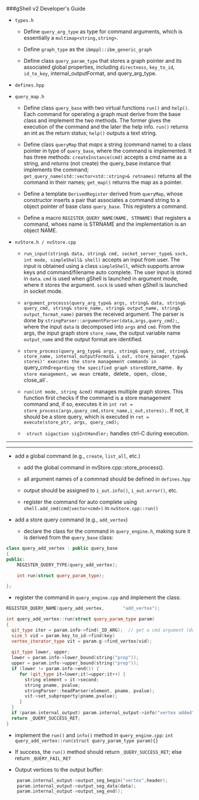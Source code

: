###gShell v2 Developer's Guide

- `types.h`

  * Define `query_arg_type` as type for command arguments, which is essentially a `multimap<string,string>`.

  * Define `graph_type` as the `ibmppl::ibm_generic_graph`

  * Define class `query_param_type` that stores a graph pointer and its associated global properties, including `directness`, `key_to_id`, `id_to_key`, internal_outputFormat, and query_arg_type. 

- `defines.hpp`

- `query_map.h`

  * Define class `query_base` with two virtual functions `run()` and `help()`. Each command for operating a graph must derive from the base class and implement the two methods. The former gives the execution of the command and the later the help info. `run()` returns an int as the return status; `help()` outputs a text string.

  * Define class `queryMap` that _maps_ a string (command name) to a class pointer in type of `query_base`, where the command is implemented. It has three methods: `createInstance(cmd)` accepts a cmd name as a string, and _returns_ (not create) the query_base instance that implements the command; `get_query_name(std::vector<std::string>& retnames)` returns all the command in their names; `get_map()` returns the map as a pointer.

  * Define a template `DerivedRegister` derived from `queryMap`, whose constructor inserts a pair that associates a command string to a object pointer of base class `query_base`. This registers a command.

  * Define a macro `REGISTER_QUERY_NAME(NAME, STRNAME)` that registers a command, whoes name is STRNAME and the implementation is an object NAME.

- `nvStore.h / nvStore.cpp`

  * `run_input(string& data, string& cmd, socket_server_type& sock, int mode, simpleShell& shell)` accepts an input from user. The input is obtained using a class `simpleShell`, which supports arrow keys and command/filename auto complete. The user input is stored in `data`. `cmd` is used when gShell is launched in argument mode, where it stores the argument. `sock` is used when gShell is launched in socket mode. 

  * `argument_processs(query_arg_type& args,
                       string& data, string& query_cmd,
                       string& store_name, string& output_name,
                       string& output_format_name)` parses the received argument. The parser is done by `stringParser::argumentParser(data,args,query_cmd);`, where the input `data` is decomposed into `args` and `cmd`. From the args, the input graph store `store_name`, the output variable name `output_name` and the output format are identified. 

  * `store_process(query_arg_type& args, string& query_cmd,
                  string& store_name, internal_outputFormat& i_out,
               store_manager_type& stores)' executes the store management commands in `query_cmd` regarding the specified graph store `store_name`. By store management, we mean `create`, `delete`, `open`, `close`, `close_all`.

  * `run(int mode, string &cmd)` manages multiple graph stores. This function first checks if the command is a store management command and, if so, executes it in `int ret = store_process(args,query_cmd,store_name,i_out,stores);`. If not, it should be a store query, which is executed in `ret = execute(store_ptr, args, query_cmd);` 

  * ` struct sigaction sigIntHandler;` handles ctrl-C during execution.
 
-----------------
-----------------

- add a global command (e.g., `create`, `list_all`, etc.)

  * add the global command in nvStore.cpp::store_process().

  * all argument names of a commnad should be defined in `defines.hpp`

  * output should be assigned to `i_out.info()`, `i_out.error()`, etc.
 
  * register the command for auto complete using `shell.add_cmd(cmd|vector<cmd>)` in `nvStore.cpp::run()` 

- add a store query command (e.g., `add_vertex`)

  * declare the class for the command in `query_engine.h`, making sure it is derived from the `query_base` class:

```cpp
class query_add_vertex : public query_base
{
public:
    REGISTER_QUERY_TYPE(query_add_vertex);

    int run(struct query_param_type);

};
```
  * register the command in `query_engine.cpp` and implement the class: 

```cpp
REGISTER_QUERY_NAME(query_add_vertex,       "add_vertex");

int query_add_vertex::run(struct query_param_type param)
{
  qit_type iter = param.info->find(_ID_ARG);  // get a cmd argument (defined in defines.hpp)	
  size_t vid = param.key_to_id->find(key)
  vertex_iterator_type vit = param.g->find_vertex(vid);
  
  qit_type lower, upper;
  lower = param.info->lower_bound(string("prop"));
  upper = param.info->upper_bound(string("prop"));
  if (lower != param.info->end()) {
     for (qit_type it=lower;it!=upper;it++) {
       string element = it->second;
       string pname, pvalue;
       stringParser::headParser(element, pname, pvalue);
       vit->set_subproperty(pname,pvalue);
     }
  }
  if (param.internal_output) param.internal_output->info("vertex added");
  return _QUERY_SUCCESS_RET;
}
````
  
  * implement the `run()` and `info()` method in `query_engine.cpp`: `int query_add_vertex::run(struct query_param_type param){}`

  * If success, the `run()` method should return `_QUERY_SUCCESS_RET`; else return `_QUERY_FAIL_RET`

  * Output vertices to the output buffer:

```cpp
    param.internal_output->output_seg_begin("vertex",header);
    param.internal_output->output_seg_data(data);
    param.internal_output->output_seg_end();
````

